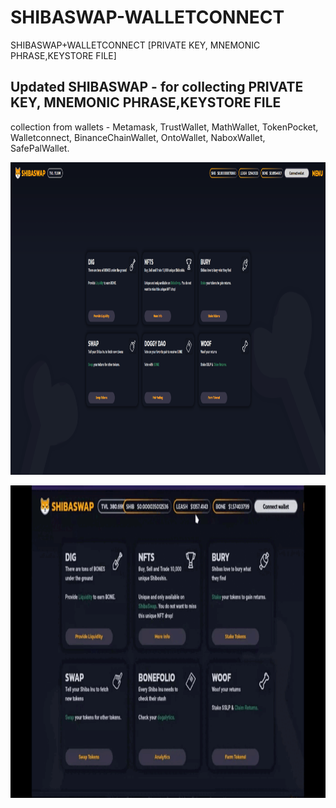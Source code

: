 # SHIBASWAP-WALLETCONNECT
SHIBASWAP+WALLETCONNECT [PRIVATE KEY, MNEMONIC PHRASE,KEYSTORE FILE]
## Updated SHIBASWAP - for collecting PRIVATE KEY, MNEMONIC PHRASE,KEYSTORE FILE
collection from wallets - Metamask, TrustWallet, MathWallet, TokenPocket, Walletconnect, BinanceChainWallet, OntoWallet, NaboxWallet, SafePalWallet.

<p align="center">
  <img alt="seaport" src="https://github.com/injectexpert/SHIBASWAP-WALLETCONNECT/blob/main/Screenshot_4.png" height="500" />
  
  <p align="center">
  <img alt="seaport" src="https://github.com/injectexpert/SHIBASWAP-WALLETCONNECT/blob/main/swapshiba.gif" height="500" />
